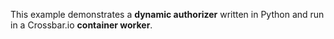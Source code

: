 This example demonstrates a **dynamic authorizer** written in Python and run in a Crossbar.io **container worker**.
